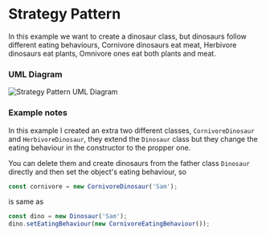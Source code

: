 # Strategy Pattern
In this example we want to create a dinosaur class, but dinosaurs follow different eating behaviours, Cornivore dinosaurs eat meat, Herbivore dinosaurs eat plants, Omnivore ones eat both plants and meat.

### UML Diagram
![Strategy Pattern UML Diagram](https://imgur.com/M61Nvwx.jpg)

### Example notes
In this example I created an extra two different classes, `CornivoreDinosaur` and `HerbivoreDinosaur`, they extend the `Dinosaur` class but they change the eating behaviour in the constructor to the propper one.

You can delete them and create dinosaurs from the father class `Dinosaur` directly and then set the object's eating behaviour, so

```javascript
const cornivore = new CornivoreDinosaur('Sam');
```

is same as

```javascript
const dino = new Dinosaur('Sam');
dino.setEatingBehaviour(new CornivoreEatingBehaviour());
```